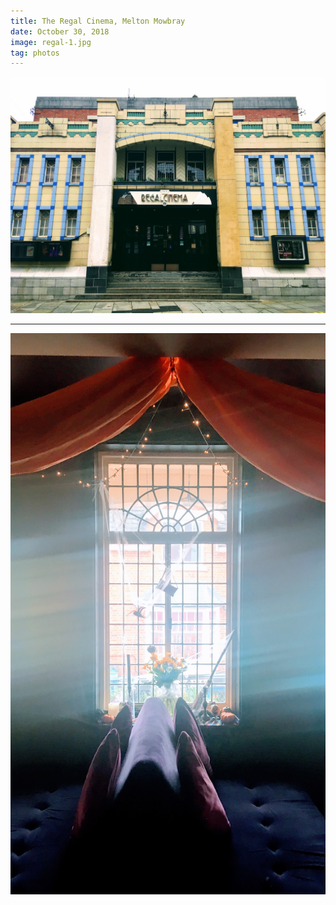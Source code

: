 ```yaml
---
title: The Regal Cinema, Melton Mowbray
date: October 30, 2018
image: regal-1.jpg
tag: photos
---
```


![image](/assets/images/regal-1.jpg)

---

![image](/assets/images/regal-2.jpg)
